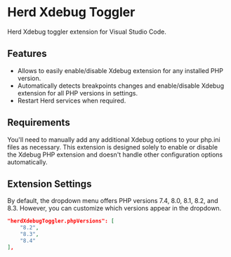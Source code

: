# Herd Xdebug Toggler

Herd Xdebug toggler extension for Visual Studio Code.

## Features

- Allows to easily enable/disable Xdebug extension for any installed PHP version.
- Automatically detects breakpoints changes and enable/disable Xdebug extension for all PHP versions in settings.
- Restart Herd services when required.

## Requirements

You'll need to manually add any additional Xdebug options to your php.ini files as necessary. This extension is designed solely to enable or disable the Xdebug PHP extension and doesn't handle other configuration options automatically.

## Extension Settings

By default, the dropdown menu offers PHP versions 7.4, 8.0, 8.1, 8.2, and 8.3. However, you can customize which versions appear in the dropdown.

```json
"herdXdebugToggler.phpVersions": [
    "8.2",
    "8.3",
    "8.4"
],
```
